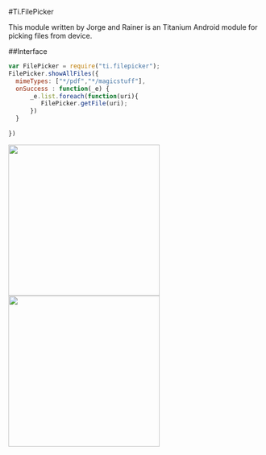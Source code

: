 #Ti.FilePicker

This module written by Jorge and Rainer is an Titanium Android module for picking files from device.


##Interface


```javascript
var FilePicker = require("ti.filepicker");
FilePicker.showAllFiles({
  mimeTypes: ["*/pdf","*/magicstuff"],
  onSuccess : function(_e) {
      _e.list.foreach(function(uri){
         FilePicker.getFile(uri);
      })
  }
  
})

```

<img src="http://i.imgur.com/rvY4vrr.png" width=300 />
<img src="http://i.imgur.com/ShCq3NW.png" width=300 />
